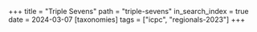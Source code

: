 +++
title = "Triple Sevens"
path = "triple-sevens"
in_search_index = true
date = 2024-03-07
[taxonomies]
tags = ["icpc", "regionals-2023"]
+++

